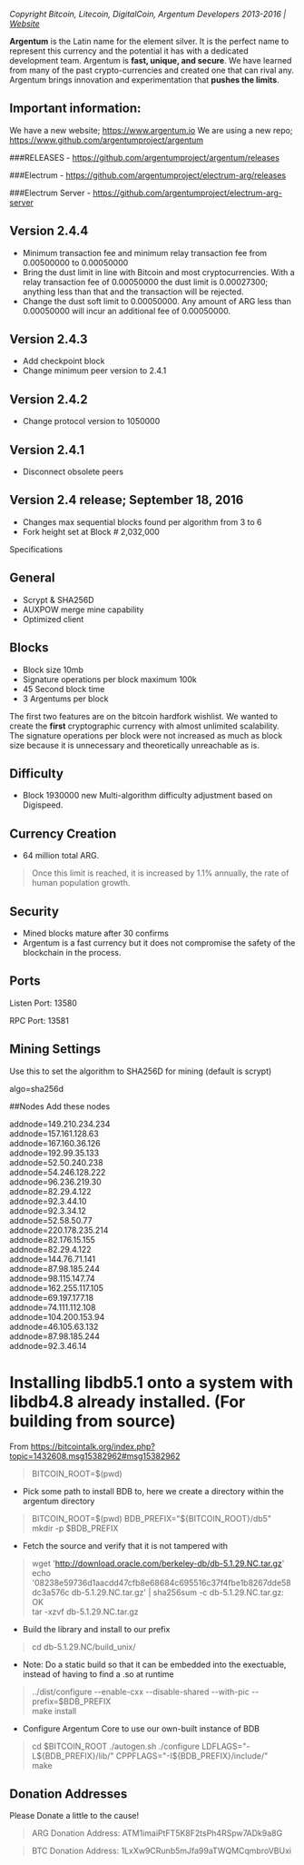 *Copyright Bitcoin, Litecoin, DigitalCoin, Argentum Developers 2013-2016 | [Website](http://www.argentum.io)*

**Argentum** is the Latin name for the element silver. It is the perfect name to represent this currency and the potential it has with a dedicated development team. Argentum is **fast, unique, and secure**. We have learned from many of the past crypto-currencies and created one that can rival any. Argentum brings innovation and experimentation that **pushes the limits**.

## Important information:
We have a new website; https://www.argentum.io 
We are using a new repo; https://www.github.com/argentumproject/argentum 

###RELEASES - https://github.com/argentumproject/argentum/releases

###Electrum - https://github.com/argentumproject/electrum-arg/releases

###Electrum Server - https://github.com/argentumproject/electrum-arg-server

## Version 2.4.4
- Minimum transaction fee and minimum relay transaction fee from 0.00500000 to 0.00050000 
- Bring the dust limit in line with Bitcoin and most cryptocurrencies. With a relay transaction fee of 0.00050000 the dust limit is 0.00027300; anything less than that and the transaction will be rejected. 
- Change the dust soft limit to 0.00050000. Any amount of ARG less than 0.00050000 will incur an additional fee of 0.00050000. 

## Version 2.4.3
- Add checkpoint block
- Change minimum peer version to 2.4.1

## Version 2.4.2
- Change protocol version to 1050000

## Version 2.4.1
- Disconnect obsolete peers

## Version 2.4 release; September 18, 2016
- Changes max sequential blocks found per algorithm from 3 to 6
- Fork height set at Block # 2,032,000

Specifications

## General
- Scrypt & SHA256D
- AUXPOW merge mine capability
- Optimized client

## Blocks
- Block size 10mb
- Signature operations per block maximum 100k
- 45 Second block time
- 3 Argentums per block

The first two features are on the bitcoin hardfork wishlist. We wanted to create the **first** cryptographic currency with almost unlimited scalability. The signature operations per block were not increased as much as block size because it is unnecessary and theoretically unreachable as is.

## Difficulty
- Block 1930000 new Multi-algorithm difficulty adjustment based on Digispeed.

## Currency Creation
- 64 million total ARG. 
> Once this limit is reached, it is increased by 1.1% annually, the rate of human population growth.

## Security
- Mined blocks mature after 30 confirms
- Argentum is a fast currency but it does not compromise the safety of the blockchain in the process.

## Ports
Listen Port: 13580

RPC Port: 13581

## Mining Settings
Use this to set the algorithm to SHA256D for mining (default is scrypt)  

algo=sha256d

##Nodes
Add these nodes

addnode=149.210.234.234  
addnode=157.161.128.63  
addnode=167.160.36.126  
addnode=192.99.35.133  
addnode=52.50.240.238  
addnode=54.246.128.222  
addnode=96.236.219.30  
addnode=82.29.4.122  
addnode=92.3.44.10  
addnode=92.3.34.12  
addnode=52.58.50.77  
addnode=220.178.235.214  
addnode=82.176.15.155  
addnode=82.29.4.122  
addnode=144.76.71.141  
addnode=87.98.185.244  
addnode=98.115.147.74  
addnode=162.255.117.105  
addnode=69.197.177.18  
addnode=74.111.112.108  
addnode=104.200.153.94  
addnode=46.105.63.132  
addnode=87.98.185.244  
addnode=92.3.46.14  

# Installing libdb5.1 onto a system with libdb4.8 already installed. (For building from source)
From https://bitcointalk.org/index.php?topic=1432608.msg15382962#msg15382962  

> BITCOIN_ROOT=$(pwd)  

- Pick some path to install BDB to, here we create a directory within the argentum directory
> BITCOIN_ROOT=$(pwd)  
> BDB_PREFIX="${BITCOIN_ROOT}/db5"  
> mkdir -p $BDB_PREFIX

- Fetch the source and verify that it is not tampered with
> wget 'http://download.oracle.com/berkeley-db/db-5.1.29.NC.tar.gz'  
> echo '08238e59736d1aacdd47cfb8e68684c695516c37f4fbe1b8267dde58dc3a576c  db-5.1.29.NC.tar.gz' | sha256sum -c db-5.1.29.NC.tar.gz: OK   
> tar -xzvf db-5.1.29.NC.tar.gz

- Build the library and install to our prefix
> cd db-5.1.29.NC/build_unix/  
- Note: Do a static build so that it can be embedded into the exectuable, instead of having to find a .so at runtime
> ../dist/configure --enable-cxx --disable-shared --with-pic --prefix=$BDB_PREFIX  
> make install

- Configure Argentum Core to use our own-built instance of BDB
> cd $BITCOIN_ROOT  
> ./autogen.sh  
> ./configure LDFLAGS="-L${BDB_PREFIX}/lib/" CPPFLAGS="-I${BDB_PREFIX}/include/"  
> make

## Donation Addresses
Please Donate a little to the cause!
> ARG Donation Address: ATM1imaiPtFT5K8F2tsPh4RSpw7ADk9a8G

> BTC Donation Address: 1LxXw9CRunb5mJfa99aTWQMCqmbroVBUxi
